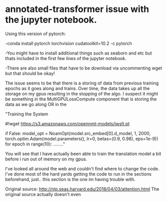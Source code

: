 # annotated-transformer issue with the jupyter notebook. 

Using this version of pytorch: 

-conda install pytorch torchvision cudatoolkit=10.2 -c pytorch 

-You might have to install additional things such as seaborn and etc but thats included in the first few lines of the jupyter notebook. 

-There are also small files that have to be download via uncommenting wget but that should be okay!
 
The issue seems to be that there is a storing of data from previous training epochs as it goes along and trains. Over time, the data takes up all the storage on my gpus resulting in the stopping of the algo. I suspect it might be something in the MultiGPULossCompute component that is storing the data as we go along OR in the  


"Training the System

#!wget https://s3.amazonaws.com/opennmt-models/iwslt.pt

if False:
    model_opt = NoamOpt(model.src_embed[0].d_model, 1, 2000,
            torch.optim.Adam(model.parameters(), lr=0, betas=(0.9, 0.98), eps=1e-9))
    for epoch in range(10): 
........" 


You will see that I have actually been able to train the translation model a bit before i run out of memory on my gpus. 


I've looked all around the web and couldn't find where to change the code. I've done most of the hard yards getting the code to run in the sections beforehand, just.. this section is the one im having trouble with. 


Original source: 
http://nlp.seas.harvard.edu/2018/04/03/attention.html 
The original source actually doesn't even 

